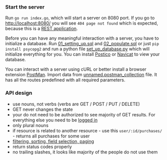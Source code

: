 ### Start the server

Run `go run index.go`, which will start a server on 8080 port. If you go to [http://localhost:8080/](http://localhost:8080/)
you will see `404 page not found` which is expected, because this is a [REST application](https://en.wikipedia.org/wiki/Representational_state_transfer).

Before you can have any meaningful interaction with a server, you have to initialize a database.
Run [01_setting_up.sql](../SQL/01_setting_up.sql) and [02_populate.sql](../SQL/01_setting_up.sql) 
or just `pip install psycopg2` and run a python file  [set_up_database.py](../SQL/set_up_database.py)
which will initialize everything for you. You can install [Postico](https://eggerapps.at/postico/)
or [Navicat](https://www.navicat.com/products/navicat-for-postgresql) to view your database. 

You can interact with a server using cURL or better install a browser extension 
[PostMan](https://www.getpostman.com/). Import data from [unnamed.postman_collection](unnamed.postman_collection) file. It has 
all the routes predefined with all required parameters.

### API design

 - use nouns, not verbs (verbs are GET / POST / PUT / DELETE)
 - GET never changes the state
 - your do not need to be authorized to see majority of GET results. For everything else you need
 to be [logged in](4_jwt.md)
 - only plural nouns
 - if resource is related to another resource - use this `user/:id/purchases/` - returns all purchases for some user
 - [filtering, sorting, field selection, paging](http://blog.mwaysolutions.com/2014/06/05/10-best-practices-for-better-restful-api/)
 - return status codes properly
 - no trailing slashes, it looks like majority of the people do not use them

